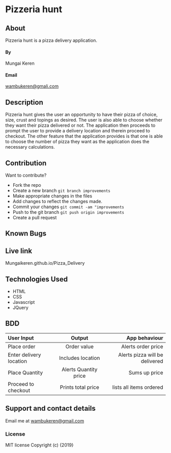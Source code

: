# Pizzeria hunt
## About
Pizzeria hunt is a pizza delivery application. 
#### By 
Mungai Keren
#### Email
wambukeren@gmali.com
## Description
Pizzeria hunt gives the user an opportunity to have their pizza of choice, size, crust and topings as desired. The user is also able to choose whether they want their pizza delivered or not. The application then proceeds to prompt the user to provide a delivery location and therein proceed to checkout.
The other feature that the application provides is that one is able to choose the number of pizza they want as the application does the necessary calculations.
## Contribution
Want to contribute?
* Fork the repo
* Create a new branch ```git branch improvements```
* Make appropriate changes in the files
* Add changes to reflect the changes made.
* Commit your changes ```git commit -am "improvements```
* Push to the git branch ```git push origin improvements```
* Create a pull request
## Known Bugs

## Live link
Mungaikeren.github.io/Pizza_Delivery
## Technologies Used
* HTML
* CSS
* Javascript
* JQuery
## BDD
|User Input             |Output               |App behaviour|
|:---------             |:-----:              |-----------:|
|Place order            |Order value          |Alerts order price|
|Enter delivery location|Includes location    |Alerts pizza will be delivered|
|Place Quantity         |Alerts Quantity price|Sums up price|
|Proceed to checkout    |Prints total price   |lists all items ordered|
## Support and contact details
Email me at wambukeren@gmail.com
### License
MIT license
Copyright (c) {2019} 